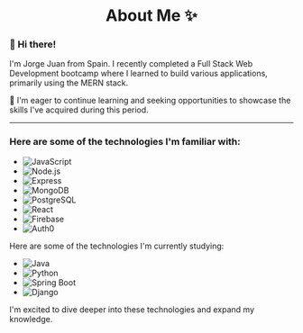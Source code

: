 # <div align="center">About Me ✨</div>



### 👋 Hi there!

I'm Jorge Juan from Spain. I recently completed a Full Stack Web Development bootcamp where I learned to build various applications, primarily using the MERN stack.

🌱 I'm eager to continue learning and seeking opportunities to showcase the skills I've acquired during this period.

<hr>

### Here are some of the technologies I'm familiar with:

- ![JavaScript](https://img.shields.io/badge/-JavaScript-yellow?logo=javascript&logoColor=white&style=flat)
- ![Node.js](https://img.shields.io/badge/-Node.js-339933?logo=node.js&logoColor=white&style=flat)
- ![Express](https://img.shields.io/badge/-Express-000000?logo=express&logoColor=white&style=flat)
- ![MongoDB](https://img.shields.io/badge/-MongoDB-47A248?logo=mongodb&logoColor=white&style=flat)
- ![PostgreSQL](https://img.shields.io/badge/-PostgreSQL-336791?logo=postgresql&logoColor=white&style=flat)
- ![React](https://img.shields.io/badge/-React-61DAFB?logo=react&logoColor=white&style=flat)
- ![Firebase](https://img.shields.io/badge/-Firebase-FFCA28?logo=firebase&logoColor=black&style=flat)
- ![Auth0](https://img.shields.io/badge/-Auth0-EB5424?logo=auth0&logoColor=white&style=flat)

Here are some of the technologies I'm currently studying:

- ![Java](https://img.shields.io/badge/-Java-007396?logo=java&logoColor=white&style=flat)
- ![Python](https://img.shields.io/badge/-Python-3776AB?logo=python&logoColor=white&style=flat)
- ![Spring Boot](https://img.shields.io/badge/-Spring%20Boot-6DB33F?logo=springboot&logoColor=white&style=flat)
- ![Django](https://img.shields.io/badge/-Django-092E20?logo=django&logoColor=white&style=flat)

I'm excited to dive deeper into these technologies and expand my knowledge.
